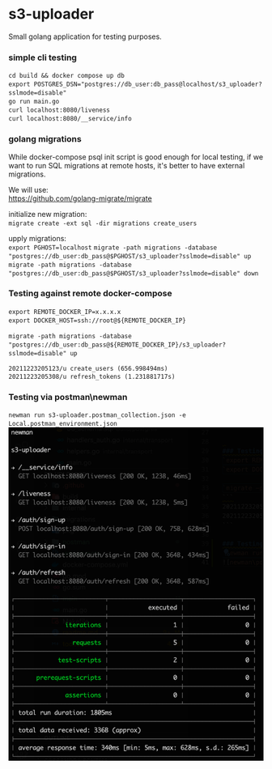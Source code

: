 # s3-uploader

Small golang application for testing purposes.


### simple cli testing
`cd build && docker compose up db`  
`export POSTGRES_DSN="postgres://db_user:db_pass@localhost/s3_uploader?sslmode=disable"`  
`go run main.go`  
`curl localhost:8080/liveness`  
`curl localhost:8080/__service/info`  


### golang migrations
While docker-compose psql init script is good enough for local testing, if we want to run SQL migrations at remote hosts, it's better to have external migrations.  

We will use:  
https://github.com/golang-migrate/migrate  

initialize new migration:  
`migrate create -ext sql -dir migrations create_users`  

upply migrations:  
`export PGHOST=localhost`
`migrate -path migrations -database "postgres://db_user:db_pass@$PGHOST/s3_uploader?sslmode=disable" up`  
`migrate -path migrations -database "postgres://db_user:db_pass@$PGHOST/s3_uploader?sslmode=disable" down`  


### Testing against remote docker-compose
`export REMOTE_DOCKER_IP=x.x.x.x`  
`export DOCKER_HOST=ssh://root@${REMOTE_DOCKER_IP}`  

`migrate -path migrations -database "postgres://db_user:db_pass@${REMOTE_DOCKER_IP}/s3_uploader?sslmode=disable" up`  
```
20211223205123/u create_users (656.998494ms)
20211223205308/u refresh_tokens (1.231881717s)
```

### Testing via postman\newman
`newman run s3-uploader.postman_collection.json -e Local.postman_environment.json`  
![newman\postman tests](./static/newman.png)